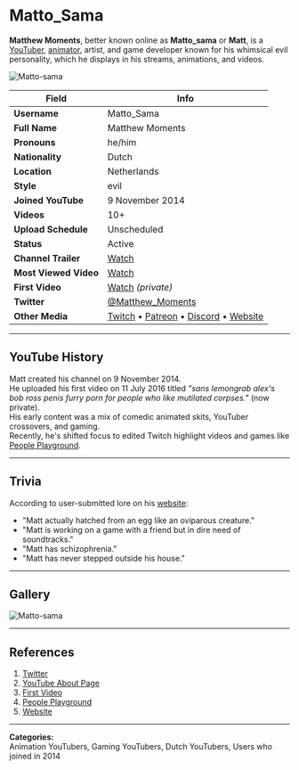 # Matto_Sama

**Matthew Moments**, better known online as **Matto_sama** or **Matt**, is a [YouTuber](https://www.youtube.com/@matto_sama), [animator](https://matto-sama.neocities.org/), artist, and game developer known for his whimsical evil personality, which he displays in his streams, animations, and videos.

![Matto-sama](Matto-sama.png)

| **Field**              | **Info** |
|------------------------|----------|
| **Username**           | Matto_Sama |
| **Full Name**          | Matthew Moments |
| **Pronouns**           | he/him |
| **Nationality**        | Dutch |
| **Location**           | Netherlands |
| **Style**              | evil |
| **Joined YouTube**     | 9 November 2014 |
| **Videos**             | 10+ |
| **Upload Schedule**    | Unscheduled |
| **Status**             | Active |
| **Channel Trailer**    | [Watch](https://www.youtube.com/watch?v=LM9tlX9Cruw) |
| **Most Viewed Video**  | [Watch](https://www.youtube.com/watch?v=myTqw-4dWFE) |
| **First Video**        | [Watch](https://www.youtube.com/watch?v=YXrz0gd3Ik) *(private)* |
| **Twitter**            | [@Matthew_Moments](https://x.com/Matthew_Moments) |
| **Other Media**        | [Twitch](https://www.twitch.tv/matto_sama) • [Patreon](https://www.patreon.com/Matto_Sama) • [Discord](https://discord.gg/xF4CpTX7YR) • [Website](https://matto-sama.neocities.org) |

---

## YouTube History

Matt created his channel on 9 November 2014.  
He uploaded his first video on 11 July 2016 titled _"sans lemongrab alex's bob ross penis furry porn for people who like mutilated corpses."_ (now private).  
His early content was a mix of comedic animated skits, YouTuber crossovers, and gaming.  
Recently, he's shifted focus to edited Twitch highlight videos and games like [People Playground](https://store.steampowered.com/app/1118200/People_Playground).

---

## Trivia

According to user-submitted lore on his [website](https://matto-sama.neocities.org/):

- "Matt actually hatched from an egg like an oviparous creature."
- "Matt is working on a game with a friend but in dire need of soundtracks."
- "Matt has schizophrenia."
- "Matt has never stepped outside his house."

---

## Gallery

![Matto-sama](Matto-sama.png)

---

## References

1. [Twitter](https://x.com/Matthew_Moments)  
2. [YouTube About Page](https://www.youtube.com/@matto_sama/about)  
3. [First Video](https://www.youtube.com/watch?v=YXrz0gd3Ik)  
4. [People Playground](https://store.steampowered.com/app/1118200/People_Playground)  
5. [Website](https://matto-sama.neocities.org/)

---

**Categories:**  
Animation YouTubers, Gaming YouTubers, Dutch YouTubers, Users who joined in 2014
